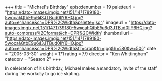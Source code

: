+++
title = "Michael's Birthday"
episodenumber = 19
paletteurl = "https://dato-images.imgix.net/151/1471789180-5wocahQtbE9u6d3JTBud0IlY6HQ.jpg?auto=enhance&ch=DPR%2CWidth&palette=json"
imageurl = "https://dato-images.imgix.net/151/1471789180-5wocahQtbE9u6d3JTBud0IlY6HQ.jpg?auto=compress%2Cformat&ch=DPR%2CWidth"
thumbnailurl = "https://dato-images.imgix.net/151/1471789180-5wocahQtbE9u6d3JTBud0IlY6HQ.jpg?auto=enhance&ch=DPR%2CWidth&fit=crop&fm=jpg&h=280&w=500"
date = "2006-03-30"
weight = 171
rating = 7.9
director = "Ken Whittingham"
category = "Season 2"
+++

In celebration of his birthday, Michael makes a mandatory invite of the staff during the workday to go ice skating.